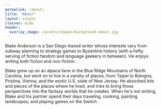 ```yaml
---
permalink: /about/
title: "About"
layout: single
classes: wide
header:
  overlay_image: /assets/images/background-about.jpg
---
```


Blake Anderson is a San Diego-based writer whose interests vary from subway planning to strategy games to Byzantine history (with a hefty serving of fiction fandom and language geekery in between). He enjoys writing both fiction and non-fiction.


Blake grew up on an alpaca farm in the Blue Ridge Mountains of North Carolina, but went on to live in a variety of places, from Taipei to Bologna, Pristina, Vienna, and the exotic U.S. state of New Jersey. He absorbed bits and pieces of the places where he lived, and tries to bring those perspectives into the fantasy worlds that he creates. When he's not writing, Blake and his partner spend their days traveling, cooking, painting landscapes, and playing games on the Switch. 